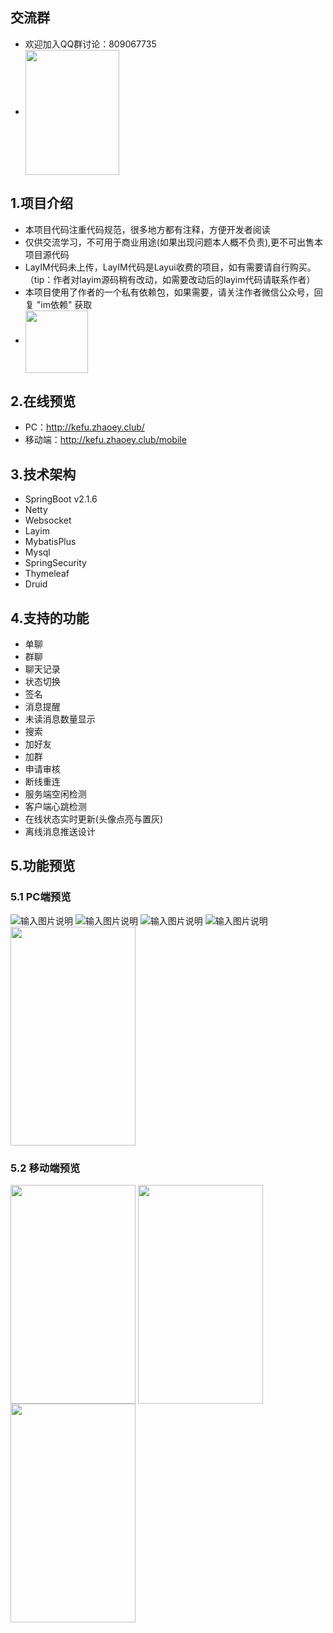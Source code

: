 ## 交流群
- 欢迎加入QQ群讨论：809067735
- <img src="https://images.gitee.com/uploads/images/2020/0815/150649_5671992a_1893428.png" width = "150" height = "200" align=center />

## 1.项目介绍
- 本项目代码注重代码规范，很多地方都有注释，方便开发者阅读
- 仅供交流学习，不可用于商业用途(如果出现问题本人概不负责),更不可出售本项目源代码
- LayIM代码未上传，LayIM代码是Layui收费的项目，如有需要请自行购买。（tip：作者对layim源码稍有改动，如需要改动后的layim代码请联系作者）
- 本项目使用了作者的一个私有依赖包，如果需要，请关注作者微信公众号，回复 "im依赖" 获取
- <img src="https://images.gitee.com/uploads/images/2020/0815/145021_91042f10_1893428.png" width = "100" height = "100" align=center />

## 2.在线预览
- PC：http://kefu.zhaoey.club/
- 移动端：http://kefu.zhaoey.club/mobile

## 3.技术架构
- SpringBoot v2.1.6
- Netty
- Websocket
- Layim
- MybatisPlus
- Mysql
- SpringSecurity
- Thymeleaf
- Druid

## 4.支持的功能
- 单聊
- 群聊
- 聊天记录
- 状态切换
- 签名
- 消息提醒
- 未读消息数量显示
- 搜索
- 加好友
- 加群
- 申请审核
- 断线重连
- 服务端空闲检测
- 客户端心跳检测
- 在线状态实时更新(头像点亮与置灰)
- 离线消息推送设计

## 5.功能预览
### 5.1 PC端预览
![输入图片说明](https://images.gitee.com/uploads/images/2020/0814/090602_cde32644_1893428.png "屏幕截图.png")
![输入图片说明](https://images.gitee.com/uploads/images/2020/0814/090629_3f4154db_1893428.png "屏幕截图.png")
![输入图片说明](https://images.gitee.com/uploads/images/2020/0814/090707_ed29a46c_1893428.png "屏幕截图.png")
![输入图片说明](https://images.gitee.com/uploads/images/2020/0814/090727_64e61b17_1893428.png "屏幕截图.png")
<img src="https://images.gitee.com/uploads/images/2020/0815/135724_33ea14cf_1893428.png" width = "200" height = "350" align=center /> 
 
### 5.2 移动端预览
<img src="https://images.gitee.com/uploads/images/2020/0815/140048_512a6f64_1893428.png" width = "200" height = "350" align=center />
<img src="https://images.gitee.com/uploads/images/2020/0815/135948_39b16431_1893428.png" width = "200" height = "350" align=center />
<img src="https://images.gitee.com/uploads/images/2020/0814/091019_663e0c69_1893428.png" width = "200" height = "350" align=center />
   
 